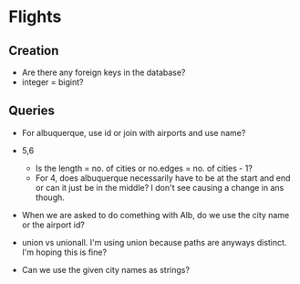 # Flights

## Creation
- Are there any foreign keys in the database?
- integer = bigint?

## Queries
- For albuquerque, use id or join with airports and use name?

- 5,6
  - Is the length = no. of cities or no.edges = no. of cities - 1?
  - For 4, does albuquerque necessarily have to be at the start and end or can it just be in the middle? I don't see causing a change in ans though.

- When we are asked to do comething with Alb, do we use the city name or the airport id?

- union vs unionall. I'm using union because paths are anyways distinct. I'm hoping this is fine?

- Can we use the given city names as strings?